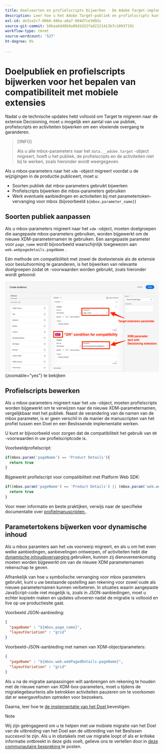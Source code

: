 ```yaml
---
title: Doelsoorten en profielscripts bijwerken - De Adobe Target-implementatie in uw mobiele app migreren naar de Adobe Journey Optimizer - De extensie voor beslissingen bepalen
description: Leer hoe u het Adobe Target-publiek en profielscripts kunt bijwerken voor compatibiliteit met de extensie Decisioning.
exl-id: de3ce2c7-0066-496a-a8a7-994d7ce3d92c
source-git-commit: b8baa6d48b9a99d2d32fad2221413b7c10937191
workflow-type: tm+mt
source-wordcount: '527'
ht-degree: 0%

---
```


# Doelpubliek en profielscripts bijwerken voor het bepalen van compatibiliteit met mobiele extensies


Nadat u de technische updates hebt voltooid om Target te migreren naar de extensie Decisioning, moet u mogelijk een aantal van uw publiek, profielscripts en activiteiten bijwerken om een vloeiende overgang te garanderen.

>[!INFO]
>
>Als u alle mbox-parameters naar het `data.__adobe.target` -object migreert, hoeft u het publiek, de profielscripts en de activiteiten niet bij te werken, zoals hieronder wordt weergegeven.


Als u mbox-parameters naar het `xdm` -object migreert voordat u de wijzigingen in de productie publiceert, moet u:

* Soorten publiek dat mbox-parameters gebruikt bijwerken
* Profielscripts bijwerken die mbox-parameters gebruiken
* Werk eventuele aanbiedingen en activiteiten bij met parametertoken-vervanging voor mbox (bijvoorbeeld `${mbox.parameter_name}`)

## Soorten publiek aanpassen

Als u mbox-parameters migreert naar het `xdm` -object, moeten doelgroepen die aangepaste mbox-parameters gebruiken, worden bijgewerkt om de nieuwe XDM-parameternamen te gebruiken. Een aangepaste parameter voor `page_name` wordt bijvoorbeeld waarschijnlijk toegewezen aan `web.webpagedetails.pageName` .

Eén methode om compatibiliteit met zowel de doelextensie als de extensie voor besluitvorming te garanderen, is het bijwerken van relevante doelgroepen zodat `OR` -voorwaarden worden gebruikt, zoals hieronder wordt getoond:

![ hoe te om update een publiek van het Doel voor de verenigbaarheid van de Beslissingsuitbreiding ](assets/target-audience-update.png){zoomable="yes"} te bekijken

## Profielscripts bewerken

Als u mbox-parameters migreert naar het `xdm` -object, moeten profielscripts worden bijgewerkt om te verwijzen naar de nieuwe XDM-parameternamen, vergelijkbaar met het publiek. Naast de verandering van de namen van de mbox parameter, is er geen verschil in de manier de manuscripten van het profiel tussen een Doel en een Beslissende implementatie werken.

U kunt er bijvoorbeeld voor zorgen dat de compatibiliteit het gebruik van `OR` -voorwaarden in uw profielscriptcode is.

Voorbeeldprofielscript:

```Javascript
if(mbox.param('pageName') == 'Product Details'){
  return true
}
```

Bijgewerkt profielscript voor compatibiliteit met Platform Web SDK:

```Javascript
if((mbox.param('pageName') == 'Product Details') || (mbox.param('web.webPageDetails.pageName') =='Product Details')){
  return true
}
```

Voor meer informatie en beste praktijken, verwijs naar de specifieke documentatie over [ profielmanuscripten ](https://experienceleague.adobe.com/nl/docs/target/using/audiences/visitor-profiles/profile-parameters).

## Parametertokens bijwerken voor dynamische inhoud

Als u mbox paramters aan het `xdm` voorwerp migreert, en als u om het even welke aanbiedingen, aanbevelingen ontwerpen, of activiteiten hebt die [ dynamische inhoudsvervanging ](https://experienceleague.adobe.com/nl/docs/target/using/experiences/offers/passing-profile-attributes-to-the-html-offer) gebruiken, kunnen zij dienovereenkomstig moeten worden bijgewerkt om van de nieuwe XDM parameternamen rekenschap te geven.

Afhankelijk van hoe u symbolische vervanging voor mbox parameters gebruikt, kunt u uw bestaande opstelling aan rekening voor zowel oude als nieuwe parameternamen kunnen verbeteren. In situaties waarin aangepaste JavaScript-code niet mogelijk is, zoals in JSON-aanbiedingen, moet u echter kopieën maken en updates uitvoeren nadat de migratie is voltooid en live op uw productiesite gaat.

Voorbeeld JSON-aanbieding:

```JSON
{
  "pageName" : "${mbox.page_name}",
  "layoutVariation" : "grid"
}
```

Voorbeeld-JSON-aanbieding met namen van XDM-objectparameters:

```JSON
{
  "pageName" : "${mbox.web.webPagedDetails.pageName}",
  "layoutVariation" : "grid"
}
```

Als u na de migratie aanpassingen wilt aanbrengen om rekening te houden met de nieuwe namen van XDM-box-parameters, moet u tijdens de migratiegebeurtenis alle betrokken activiteiten pauzeren om te voorkomen dat er weergavefouten optreden voor bezoekers.


Daarna, leer hoe te [ de implementatie van het Doel ](validate.md) bevestigen.

>[!NOTE]
>
>Wij zijn geëngageerd om u te helpen met uw mobiele migratie van het Doel van de uitbreiding van het Doel aan de uitbreiding van het Beslissen succesvol te zijn. Als u in obstakels met uw migratie loopt of als er kritieke informatie ontbreekt in deze gids voelt, gelieve ons te vertellen door in [ deze communautaire bespreking ](https://experienceleaguecommunities.adobe.com/t5/adobe-experience-platform-data/tutorial-discussion-migrate-target-from-at-js-to-web-sdk/m-p/575587#M463) te posten.
